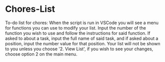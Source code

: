 # Chores-List
To-do list for chores: 
When the script is run in VSCode you will see a menu for functions you can use to modify your list. Input the number of the function you wish to use and follow the instructions for said function. If asked to about a task, input the full name of said task, and if asked about a position, input the number value for that position. Your list will not be shown to you unless you choose '2. View List', if you wish to see your changes, choose option 2 on the main menu.

